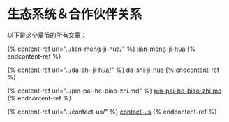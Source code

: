 # 生态系统＆合作伙伴关系

以下是这个章节的所有文章：

{% content-ref url="../lian-meng-ji-hua/" %}
[lian-meng-ji-hua](../lian-meng-ji-hua/)
{% endcontent-ref %}

{% content-ref url="../da-shi-ji-hua/" %}
[da-shi-ji-hua](../da-shi-ji-hua/)
{% endcontent-ref %}

{% content-ref url="../pin-pai-he-biao-zhi.md" %}
[pin-pai-he-biao-zhi.md](../pin-pai-he-biao-zhi.md)
{% endcontent-ref %}

{% content-ref url="../contact-us/" %}
[contact-us](../contact-us/)
{% endcontent-ref %}
